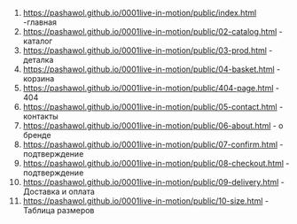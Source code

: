 1. <https://pashawol.github.io/0001live-in-motion/public/index.html>  -главная
1. <https://pashawol.github.io/0001live-in-motion/public/02-catalog.html> - каталог
1.  <https://pashawol.github.io/0001live-in-motion/public/03-prod.html> - деталка
1. <https://pashawol.github.io/0001live-in-motion/public/04-basket.html> - корзина
1. <https://pashawol.github.io/0001live-in-motion/public/404-page.html> - 404
1. <https://pashawol.github.io/0001live-in-motion/public/05-contact.html> - контакты
1. <https://pashawol.github.io/0001live-in-motion/public/06-about.html> - о бренде
1. <https://pashawol.github.io/0001live-in-motion/public/07-confirm.html> - подтверждение
1. <https://pashawol.github.io/0001live-in-motion/public/08-checkout.html> - подтверждение
1. <https://pashawol.github.io/0001live-in-motion/public/09-delivery.html> - Доставка и оплата
1. <https://pashawol.github.io/0001live-in-motion/public/10-size.html> - Таблица размеров